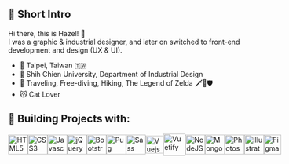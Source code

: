 ## 🍄 Short Intro
Hi there, this is Hazel! 👋<br>
I was a graphic & industrial designer, and later on switched to front-end development and design (UX & UI).
* 📍  Taipei, Taiwan 🇹🇼
* 🏫  Shih Chien University, Department of Industrial Design
* 🩵  Traveling, Free-diving, Hiking, The Legend of Zelda 🗡️🏹🛡️
* 😽  Cat Lover


## 📌 Building Projects with:
<p align="left" style="display: flex; align-items: center;">
<img src="https://cdn.worldvectorlogo.com/logos/html-1.svg" width="40" height="40" alt="HTML5" />
<img src="https://cdn.worldvectorlogo.com/logos/css-3.svg" width="40" height="40" alt="CSS3" />
<img src="https://cdn.worldvectorlogo.com/logos/logo-javascript.svg" alt="Javascript" width="40" height="40"/>
<img src="https://cdn.worldvectorlogo.com/logos/jquery-6.svg" alt="jQuery" width="40" height="40"/>
<img src="https://cdn.worldvectorlogo.com/logos/bootstrap-5-1.svg" alt="Bootstrap" width="40" height="40"/>
<img src="https://cdn.worldvectorlogo.com/logos/pug.svg" alt="Pug" width="40" height="40"/>
<img src="https://cdn.worldvectorlogo.com/logos/sass-1.svg" alt="Sass" width="40" height="40"/>
<img src="https://cdn.worldvectorlogo.com/logos/vue-9.svg" alt="Vuejs" width="36" height="36"/>
<img src="https://cdn.vuetifyjs.com/docs/images/brand-kit/v-logo.svg" alt="Vuetify" width="45" height="45"/>
<img src="https://cdn.worldvectorlogo.com/logos/nodejs-icon.svg" width="40" height="40" alt="NodeJS" />
<img src="https://cdn.worldvectorlogo.com/logos/mongodb-icon-1.svg" width="40" height="40" alt="MongoDB" />
<img src="https://cdn.worldvectorlogo.com/logos/adobe-photoshop-2.svg" width="40" height="40" alt="Photoshop" />
<img src="https://upload.wikimedia.org/wikipedia/commons/thumb/f/fb/Adobe_Illustrator_CC_icon.svg/246px-Adobe_Illustrator_CC_icon.svg.png" width="40" height="40" alt="Illustrator" />
<img src="https://www.vectorlogo.zone/logos/figma/figma-icon.svg" alt="Figma" width="35" height="40"/>
</p>
